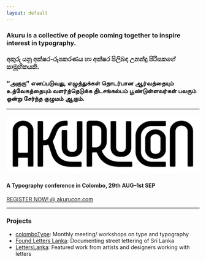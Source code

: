```yaml
---
layout: default
---
```


### Akuru is a collective of people coming together to inspire interest in typography.
### අකුරු යනු අක්ෂර-රූපකරණය හා අක්ෂර පිලිබඳ උනන්දු පිරිසකගේ සාමූහිකයකි.
### “அகுரு” எனப்படுவது, எழுத்துக்கள் தொடர்பான ஆர்வத்தையும் உத்வேகத்தையும் வளர்த்தெடுக்க திடசங்கல்பம் பூண்டுள்ளவர்கள் பலரும் ஒன்று சேர்ந்த குழுமம் ஆகும்.

___

![](images/akurucon_logo.svg)

#### A Typography conference in Colombo, 29th AUG–1st SEP

<a href="https://akurucon.com" class="register">REGISTER NOW! @ akurucon.com</a>


___

### Projects

- [colomboType](http://typography.lk/colombotype): Monthly meeting/ workshops on type and typography
- [Found Letters Lanka](http://found.typography.lk/): Documenting street lettering of Sri Lanka   
- [LettersLanka](http://instagram.com/Letters.Lanka): Featured work from artists and designers working with letters   
